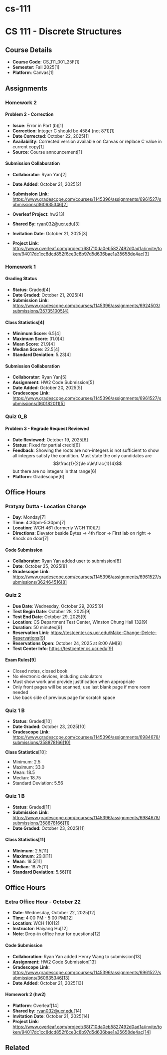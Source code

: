 # cs-111

# CS 111 - Discrete Structures

## Course Details
- **Course Code**: CS_111_001_25F[1]
- **Semester**: Fall 2025[1]
- **Platform**: Canvas[1]

## Assignments

### Homework 2

#### Problem 2 - Correction
- **Issue**: Error in Part (b)[1]
- **Correction**: Integer C should be 4584 (not 871)[1]
- **Date Corrected**: October 22, 2025[1]
- **Availability**: Corrected version available on Canvas or replace C value in current copy[1]
- **Source**: Course announcement[1]



#### Submission Collaboration
- **Collaborator**: Ryan Yan[2]
- **Date Added**: October 21, 2025[2]
- **Submission Link**: https://www.gradescope.com/courses/1145396/assignments/6961527/submissions/360635346[2]


- **Overleaf Project**: hw2[3]
- **Shared By**: ryan032@ucr.edu[3]
- **Invitation Date**: October 21, 2025[3]
- **Project Link**: https://www.overleaf.com/project/68f710da0eb5827492d0ad1a/invite/token/94017dc1cc8dcd852f6ce3c8b97d5d636bae1a35658de4ac[3]


### Homework 1

#### Grading Status
- **Status**: Graded[4]
- **Date Graded**: October 21, 2025[4]
- **Submission Link**: https://www.gradescope.com/courses/1145396/assignments/6924503/submissions/357351005[4]

#### Class Statistics[4]
- **Minimum Score**: 6.5[4]
- **Maximum Score**: 31.0[4]
- **Mean Score**: 21.9[4]
- **Median Score**: 22.5[4]
- **Standard Deviation**: 5.23[4]


#### Submission Collaboration
- **Collaborator**: Ryan Yan[5]
- **Assignment**: HW2 Code Submission[5]
- **Date Added**: October 20, 2025[5]
- **Gradescope Link**: https://www.gradescope.com/courses/1145396/assignments/6961527/submissions/360182011[5]


### Quiz 0_B

#### Problem 3 - Regrade Request Reviewed
- **Date Reviewed**: October 19, 2025[6]
- **Status**: Fixed for partial credit[6]
- **Feedback**: Showing the roots are non-integers is not sufficient to show all integers satisfy the condition. Must state the only candidates are $$\frac{1}{2}\le x\le\frac{1}{4}$$ but there are no integers in that range[6]
- **Platform**: Gradescope[6]


## Office Hours

### Pratyay Dutta - Location Change
- **Day**: Monday[7]
- **Time**: 4:30pm–5:30pm[7]
- **Location**: WCH 461 (formerly WCH 110)[7]
- **Directions**: Elevator beside Bytes → 4th floor → First lab on right → Knock on door[7]


#### Code Submission
- **Collaborator**: Ryan Yan added user to submission[8]
- **Date**: October 25, 2025[8]
- **Gradescope Link**: https://www.gradescope.com/courses/1145396/assignments/6961527/submissions/362464516[8]


### Quiz 2
- **Due Date**: Wednesday, October 29, 2025[9]
- **Test Begin Date**: October 28, 2025[9]
- **Test End Date**: October 29, 2025[9]
- **Location**: CS Department Test Center, Winston Chung Hall 132[9]
- **Duration**: 50 minutes[9]
- **Reservation Link**: https://testcenter.cs.ucr.edu/Make-Change-Delete-Reservations[9]
- **Reservations Open**: October 24, 2025 at 8:00 AM[9]
- **Test Center Info**: https://testcenter.cs.ucr.edu[9]

#### Exam Rules[9]
- Closed notes, closed book
- No electronic devices, including calculators
- Must show work and provide justification when appropriate
- Only front pages will be scanned; use last blank page if more room needed
- Use back side of previous page for scratch space


### Quiz 1 B
- **Status**: Graded[10]
- **Date Graded**: October 23, 2025[10]
- **Gradescope Link**: https://www.gradescope.com/courses/1145396/assignments/6984678/submissions/358878166[10]

**Class Statistics**[10]:
- Minimum: 2.5
- Maximum: 33.0
- Mean: 18.5
- Median: 18.75
- Standard Deviation: 5.56


### Quiz 1 B
- **Status**: Graded[11]
- **Submission Link**: https://www.gradescope.com/courses/1145396/assignments/6984678/submissions/358878166[11]
- **Date Graded**: October 23, 2025[11]

#### Class Statistics[11]
- **Minimum**: 2.5[11]
- **Maximum**: 29.0[11]
- **Mean**: 18.5[11]
- **Median**: 18.75[11]
- **Standard Deviation**: 5.56[11]


## Office Hours

### Extra Office Hour - October 22
- **Date**: Wednesday, October 22, 2025[12]
- **Time**: 4:00 PM - 5:00 PM[12]
- **Location**: WCH 110[12]
- **Instructor**: Haiyang Hu[12]
- **Note**: Drop-in office hour for questions[12]


#### Code Submission
- **Collaboration**: Ryan Yan added Henry Wang to submission[13]
- **Assignment**: HW2 Code Submission[13]
- **Gradescope Link**: https://www.gradescope.com/courses/1145396/assignments/6961527/submissions/360635346[13]
- **Date Added**: October 21, 2025[13]


#### Homework 2 (hw2)
- **Platform**: Overleaf[14]
- **Shared by**: ryan032@ucr.edu[14]
- **Invitation Date**: October 21, 2025[14]
- **Project Link**: https://www.overleaf.com/project/68f710da0eb5827492d0ad1a/invite/token/94017dc1cc8dcd852f6ce3c8b97d5d636bae1a35658de4ac[14]

## Related

